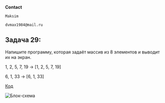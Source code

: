 **Contact**
    
    Maksim 

    dvmax1984@mail.ru

## Задача 29: 
Напишите программу, которая задаёт массив из 8 элементов и выводит их на экран.

1, 2, 5, 7, 19 -> [1, 2, 5, 7, 19]

6, 1, 33 -> [6, 1, 33]

[Код](/Csharp25022023/Homework/Homework_04/Ex029/Program.cs)

![Блок-схема](/Csharp25022023/Homework/Homework_04/Ex029/diagramma.drawio.png)